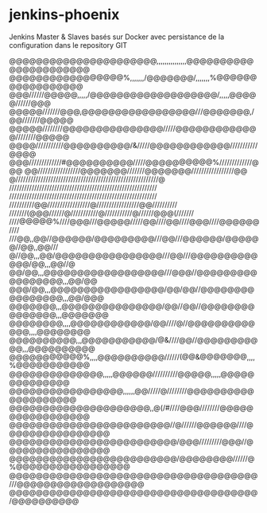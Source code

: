 # jenkins-phoenix
Jenkins Master &amp; Slaves basés sur Docker avec persistance de la configuration dans le repository GIT 


@@@@@@@@@@@@@@@@@@@@@@,,,,,,,,,,,,,,,@@@@@@@@@@@@@@@@@@@@@@
@@@@@@@@@@@@@@@@@%,,,,,,,/@@@@@@@/,,,,,,,%@@@@@@@@@@@@@@@@@
@@@//////@@@@@,,,,,/@@@@@@@@@@@@@@@@@@@/,,,,,@@@@@//////@@@
@@@@@///////@@@,@@@@@@@@@@@@@@@@@///@@@@@@@,/@@///////@@@@@
@@@@@////////@@@@@@@@@@@@@@@/////@@@@@@@@@@@@@////////@@@@@
@@@@///////////@@@@@@@@@@/&/////@@@@@@@@@@@@///////////@@@@
@@@/////////////#@@@@@@@@@@/////@@@@@@@@@@%/////////////@@@
@@/////////////////@@@@@@@///////@@@@@@@/////////////////@@
@/////////////////////////////////////////////////////////@
///////////////////////////////////////////////////////////
///////////////////////////////////////////////////////////
//////////@@/////////////////@/////////////////@@//////////
///////(@@@//////@///////////@///////////@//////@@@(///////
////@@@@@%////@@@///@@@@@/////@@////@@////@@@////@@@@@@////
///@@,,@@//@@@@@@/@@@@@@@@@///@@///@@@@@@/@@@@@@//@@,,@@///
@//@@,,,@@/@@@@@@@@@@@@@@@@///@@///@@@@@@@@@@@@@/@@,,,@@//@
@@/@@,,,@@@@@@@@@@@@@@@@@@///@@@//@@@@@@@@@@@@@@@@@,,,@@/@@
@@@/@@,,,@@@@@@@@@@@@@@@@@/@@/@@//@@@@@@@@@@@@@@@@,,,@@/@@@
@@@@@@@,,,@@@@@@@@@@@@@@@/@@//@@//@@@@@@@@@@@@@@@,,,@@@@@@@
@@@@@@@@,,,,@@@@@@@@@@@@/@@////@//@@@@@@@@@@@@@,,,,@@@@@@@@
@@@@@@@@@@,,,@@@@@@@@@@@/@&////@@//@@@@@@@@@@@,,,@@@@@@@@@@
@@@@@@@@@@@%,,,,@@@@@@@@@@//////(@@&@@@@@@@,,,,%@@@@@@@@@@@
@@@@@@@@@@@@@@,,,,,@@@@@@//////////@@@@@,,,,,@@@@@@@@@@@@@@
@@@@@@@@@@@@@@@@@,,,,,,@@/////@////////@@@@@@@@@@@@@@@@@@@@
@@@@@@@@@@@@@@@@@@@@@,,@(/#////@@@////////@@@@@@@@@@@@@@@@@
@@@@@@@@@@@@@@@@@@@@@@@@//@//////@@@@@@////@@@@@@@@@@@@@@@@
@@@@@@@@@@@@@@@@@@@@@@@@@/@@@/////////@@@//@@@@@@@@@@@@@@@@
@@@@@@@@@@@@@@@@@@@@@@@@@/@@@@@@@@//////@%@@@@@@@@@@@@@@@@@
@@@@@@@@@@@@@@@@@@@@@@@@@@@@@@@@@@@@@///@@@@@@@@@@@@@@@@@@@
@@@@@@@@@@@@@@@@@@@@@@@@@@@@@@@@@@@@@/@@@@@@@@@@
